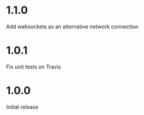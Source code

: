 
# 1.1.0
Add websockets as an alternative network connection

# 1.0.1
Fix unit tests on Travis

# 1.0.0
Initial release
